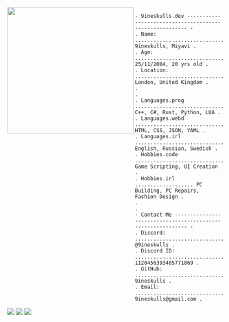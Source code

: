 <img align="left" src="https://github.com/user-attachments/assets/a81991a0-3471-48b8-8a98-d6b2bbbfa563" height="295" width="295"/> 

```
- 9ineskulls.dev -------------------------------------------------------- -
. Name: .............................................. 9ineskulls, Miyavi .
. Age: ........................................... 25/11/2004, 20 yrs old .
. Location: ...................................... London, United Kingdom .
.                                                                         .
. Languages.prog ............................. C++, C#, Rust, Python, LUA .
. Languages.webd .................................. HTML, CSS, JSON, YAML .
. Languages.irl ............................... English, Russian, Swedish .
. Hobbies.code .............................. Game Scripting, UI Creation .
. Hobbies.irl ................... PC Building, PC Repairs, Fashion Design .
.                                                                         .
- Contact Me ------------------------------------------------------------ -
. Discord: .................................................. @9ineskulls .
. Discord ID: ....................................... 1120456393405771869 .
. GitHub: .................................................... 9ineskulls .
. Email: ........................................... 9ineskulls@gmail.com .
```

<div align="left">
  <a href="https://discord.com/users/1120456393405771869"><img src="https://img.shields.io/badge/discord-D14836?style=for-the-badge&logo=discord&logoColor=black&color=white" /></a>
  <a href="mailto:9ineskulls@gmail.com"><img src="https://img.shields.io/badge/Gmail-D14836?style=for-the-badge&logo=gmail&logoColor=black&color=white" /></a>
  <a href="https://github.com/9ineskulls"><img src="https://img.shields.io/badge/GitHub-D14836?style=for-the-badge&logo=github&logoColor=black&color=white"/>
  </a>
</div>
